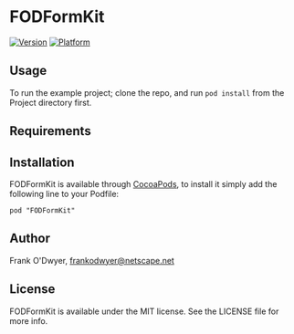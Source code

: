 # FODFormKit

[![Version](http://cocoapod-badges.herokuapp.com/v/FODFormKit/badge.png)](http://cocoadocs.org/docsets/FODFormKit)
[![Platform](http://cocoapod-badges.herokuapp.com/p/FODFormKit/badge.png)](http://cocoadocs.org/docsets/FODFormKit)

## Usage

To run the example project; clone the repo, and run `pod install` from the Project directory first.

## Requirements

## Installation

FODFormKit is available through [CocoaPods](http://cocoapods.org), to install
it simply add the following line to your Podfile:

    pod "FODFormKit"

## Author

Frank O'Dwyer, frankodwyer@netscape.net

## License

FODFormKit is available under the MIT license. See the LICENSE file for more info.

